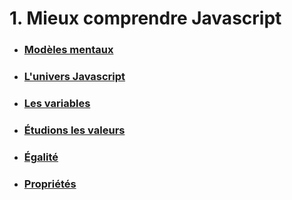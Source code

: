 # 1. Mieux comprendre Javascript

- ### [Modèles mentaux](./2-0_matrix.md)
- ### [L'univers Javascript](./2-1_universe.md)
- ### [Les variables](./2-2_variables.md)
- ### [Étudions les valeurs](./2-3_types.md)
- ### [Égalité](./2-4_equality.md)
- ### [Propriétés](./2-5_properties.md)
